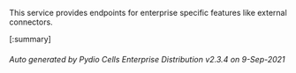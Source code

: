 






This service provides endpoints for enterprise specific features like external connectors.

[:summary]

###### Auto generated by Pydio Cells Enterprise Distribution v2.3.4 on 9-Sep-2021
